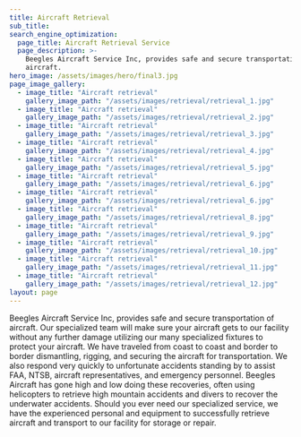```yaml
---
title: Aircraft Retrieval
sub_title: 
search_engine_optimization:
  page_title: Aircraft Retrieval Service
  page_description: >-
    Beegles Aircraft Service Inc, provides safe and secure transportation of
    aircraft.
hero_image: /assets/images/hero/final3.jpg
page_image_gallery:
  - image_title: "Aircraft retrieval"
    gallery_image_path: "/assets/images/retrieval/retrieval_1.jpg"
  - image_title: "Aircraft retrieval"
    gallery_image_path: "/assets/images/retrieval/retrieval_2.jpg"
  - image_title: "Aircraft retrieval"
    gallery_image_path: "/assets/images/retrieval/retrieval_3.jpg"
  - image_title: "Aircraft retrieval"
    gallery_image_path: "/assets/images/retrieval/retrieval_4.jpg"
  - image_title: "Aircraft retrieval"
    gallery_image_path: "/assets/images/retrieval/retrieval_5.jpg"
  - image_title: "Aircraft retrieval"
    gallery_image_path: "/assets/images/retrieval/retrieval_6.jpg"
  - image_title: "Aircraft retrieval"
    gallery_image_path: "/assets/images/retrieval/retrieval_6.jpg"
  - image_title: "Aircraft retrieval"
    gallery_image_path: "/assets/images/retrieval/retrieval_8.jpg"
  - image_title: "Aircraft retrieval"
    gallery_image_path: "/assets/images/retrieval/retrieval_9.jpg"
  - image_title: "Aircraft retrieval"
    gallery_image_path: "/assets/images/retrieval/retrieval_10.jpg"
  - image_title: "Aircraft retrieval"
    gallery_image_path: "/assets/images/retrieval/retrieval_11.jpg"
  - image_title: "Aircraft retrieval"
    gallery_image_path: "/assets/images/retrieval/retrieval_12.jpg"
layout: page
---
```


Beegles Aircraft Service Inc, provides safe and secure transportation of aircraft. Our specialized team will make sure your aircraft gets to our facility without any further damage utilizing our many specialized fixtures to protect your aircraft. We have traveled from coast to coast and border to border dismantling, rigging, and securing the aircraft for transportation. We also respond very quickly to unfortunate accidents standing by to assist FAA, NTSB, aircraft representatives, and emergency personnel. Beegles Aircraft has gone high and low doing these recoveries, often using helicopters to retrieve high mountain accidents and divers to recover the underwater accidents. Should you ever need our specialized service, we have the experienced personal and equipment to successfully retrieve aircraft and transport to our facility for storage or repair.